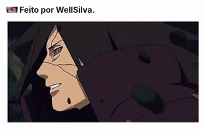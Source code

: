 ## <img src="https://github.com/darksidewebwatt/Gif-/blob/main/C2s9.gif" width="29px"> Feito por WellSilva.
<p align="center">
<img src="https://github.com/darksidewebwatt/Gif-/blob/main/papel.gif" width="498" height="264"/>
</p>
<br>


 
